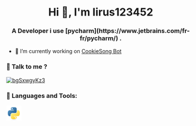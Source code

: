 <h1 align="center">Hi 👋, I'm lirus123452</h1>
<h3 align="center">A Developer i use [pycharm](https://www.jetbrains.com/fr-fr/pycharm/) .</h3>

- 🔭 I’m currently working on [CookieSong Bot](https://discord.gg/bgSxwgyKz3)

<h3 align="left">🔗 Talk to me ?</h3>
<p align="left">
<a href="https://discord.gg/bgSxwgyKz3" target="blank"><img align="center" src="https://raw.githubusercontent.com/rahuldkjain/github-profile-readme-generator/master/src/images/icons/Social/discord.svg" alt="bgSxwgyKz3" height="30" width="40" /></a>
</p>

<h3 align="left">🔧 Languages and Tools:</h3>
<p align="left"> <a href="https://www.python.org" target="_blank" rel="noreferrer"> <img src="https://raw.githubusercontent.com/devicons/devicon/master/icons/python/python-original.svg" alt="python" width="40" height="40"/> </a> </p>
